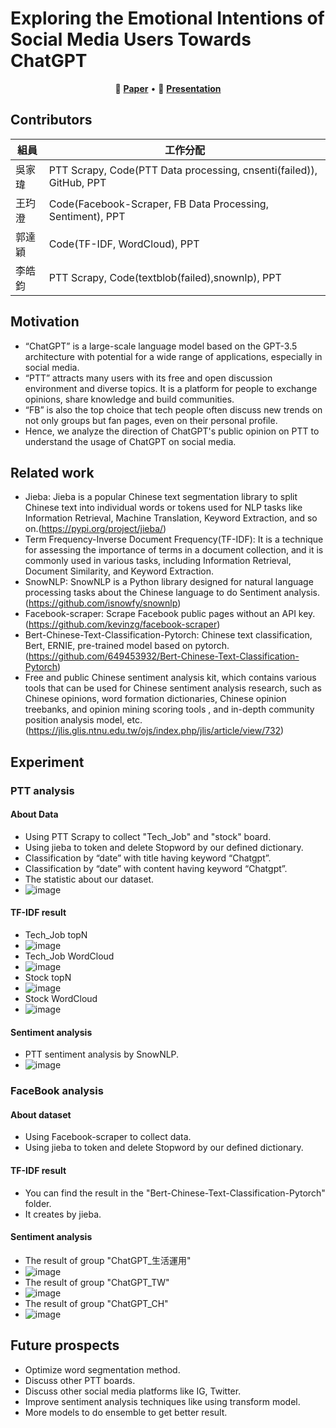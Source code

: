 # Exploring the Emotional Intentions of Social Media Users Towards ChatGPT

<p align="center">
📃 <a href="https://github.com/Chia-Wei-Wu/sentiment_PTT_chatgpt/blob/main/docs/Paper.pdf" target="_blank"><b>Paper</b></a>  
•
📎 <a href="https://github.com/Chia-Wei-Wu/sentiment_PTT_chatgpt/blob/main/docs/Presentation.pdf" target="_blank"><b>Presentation</b></a>  

## Contributors
|組員|工作分配|
|-|-|
|吳家瑋|PTT Scrapy, Code(PTT Data processing, cnsenti(failed)), GitHub, PPT|
|王玓澄|Code(Facebook-Scraper, FB Data Processing, Sentiment), PPT|
|郭達穎|Code(TF-IDF, WordCloud), PPT|
|李皓鈞|PTT Scrapy, Code(textblob(failed),snownlp), PPT|
## Motivation
* “ChatGPT” is a large-scale language model based on the GPT-3.5 architecture with potential for a wide range of applications, especially in social media.
* “PTT” attracts many users with its free and open discussion environment and diverse topics. It is a platform for people to exchange opinions, share knowledge and build communities.
* “FB” is also the top choice that tech people often discuss new trends on not only groups but fan pages, even on their personal profile.
* Hence, we analyze the direction of ChatGPT's public opinion on PTT to understand the usage of ChatGPT on social media.
## Related work
* Jieba: Jieba is a popular Chinese text segmentation library to split Chinese text into individual words or tokens used for NLP tasks like Information Retrieval, Machine Translation, Keyword Extraction, and so on.(https://pypi.org/project/jieba/)
* Term Frequency-Inverse Document Frequency(TF-IDF): It is a technique for assessing the importance of terms in a document collection, and it is commonly used in various tasks, including Information Retrieval, Document Similarity,  and Keyword Extraction.
* SnowNLP: SnowNLP is a Python library designed for natural language processing tasks about the Chinese language to do Sentiment analysis.(https://github.com/isnowfy/snownlp)
* Facebook-scraper: Scrape Facebook public pages without an API key.(https://github.com/kevinzg/facebook-scraper)
* Bert-Chinese-Text-Classification-Pytorch: Chinese text classification, Bert, ERNIE, pre-trained model based on pytorch.(https://github.com/649453932/Bert-Chinese-Text-Classification-Pytorch)
* Free and public Chinese sentiment analysis kit, which contains various tools that can be used for Chinese sentiment analysis research, such as Chinese opinions, word formation dictionaries, Chinese opinion treebanks, and opinion mining scoring tools , and in-depth community position analysis model, etc.(https://jlis.glis.ntnu.edu.tw/ojs/index.php/jlis/article/view/732)

## Experiment
### PTT analysis 
#### About Data
* Using PTT Scrapy to collect "Tech_Job" and "stock" board.
* Using jieba to token and delete Stopword by our defined dictionary.
* Classification by “date” with title having keyword “Chatgpt”.
* Classification by “date” with content having keyword “Chatgpt”.
* The statistic about our dataset.
* ![image](image/statistic.jpg)
#### TF-IDF result
* Tech_Job topN
* ![image](image/tec_TFIDF.jpg)
* Tech_Job WordCloud 
* ![image](image/tec_TFIDF_wordcloud.jpg)
* Stock topN
* ![image](image/stock_TFIDF.jpg)
* Stock WordCloud
* ![image](image/stock_TFIDF_wordcloud.jpg)
#### Sentiment analysis
* PTT sentiment analysis by SnowNLP.
* ![image](image/PTT_sentiment.jpg)
### FaceBook analysis
#### About dataset
* Using Facebook-scraper to collect data.
* Using jieba to token and delete Stopword by our defined dictionary.

#### TF-IDF result
* You can find the result in the "Bert-Chinese-Text-Classification-Pytorch" folder.
* It creates by jieba.
#### Sentiment analysis
* The result of group "ChatGPT_生活運用"
* ![image](image/ChatGPT_生活運用.jpg)
* The result of group "ChatGPT_TW"
* ![image](image/ChatGPT_TW.jpg)
* The result of group "ChatGPT_CH"
* ![image](image/ChatGPT_CH.jpg)
## Future prospects
* Optimize word segmentation method.
* Discuss other PTT boards.
* Discuss other social media platforms like IG, Twitter.
* Improve sentiment analysis techniques like using transform model.
* More models to do ensemble to get better result.
